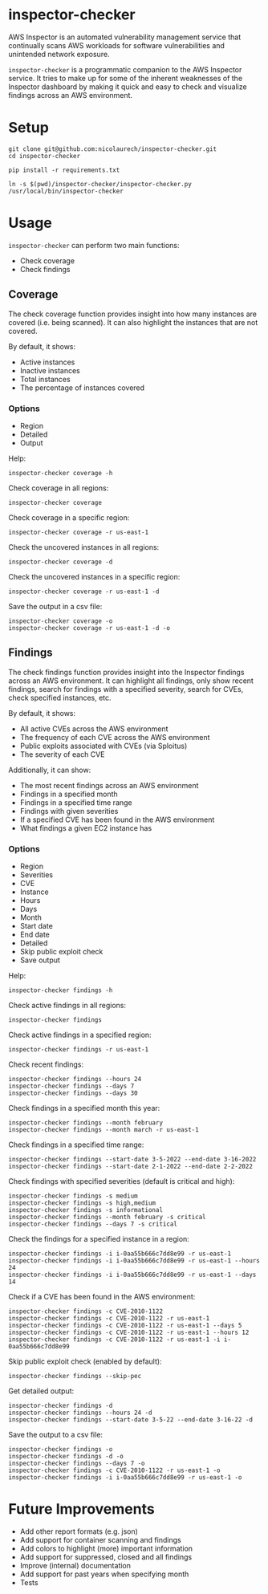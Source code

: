 # inspector-checker

AWS Inspector is an automated vulnerability management service that continually scans AWS workloads for software vulnerabilities and unintended network exposure.

`inspector-checker` is a programmatic companion to the AWS Inspector service. It tries to make up for some of the inherent weaknesses of the Inspector dashboard by making it quick and easy to check and visualize findings across an AWS environment.

# Setup

```
git clone git@github.com:nicolaurech/inspector-checker.git
cd inspector-checker

pip install -r requirements.txt

ln -s $(pwd)/inspector-checker/inspector-checker.py /usr/local/bin/inspector-checker
```

# Usage

`inspector-checker` can perform two main functions:
- Check coverage
- Check findings

## Coverage
The check coverage function provides insight into how many instances are covered (i.e. being scanned). It can also highlight the instances that are not covered.

By default, it shows:
- Active instances
- Inactive instances
- Total instances
- The percentage of instances covered

### Options
- Region
- Detailed
- Output

Help:
```
inspector-checker coverage -h
```

Check coverage in all regions:
```
inspector-checker coverage
```

Check coverage in a specific region:
```
inspector-checker coverage -r us-east-1
```

Check the uncovered instances in all regions:
```
inspector-checker coverage -d
```

Check the uncovered instances in a specific region:
```
inspector-checker coverage -r us-east-1 -d
```

Save the output in a csv file:
```
inspector-checker coverage -o
inspector-checker coverage -r us-east-1 -d -o
```

## Findings
The check findings function provides insight into the Inspector findings across an AWS environment. It can highlight all findings, only show recent findings, search for findings with a specified severity, search for CVEs, check specified instances, etc.

By default, it shows:
- All active CVEs across the AWS environment
- The frequency of each CVE across the AWS environment
- Public exploits associated with CVEs (via Sploitus)
- The severity of each CVE

Additionally, it can show:
- The most recent findings across an AWS environment
- Findings in a specified month
- Findings in a specified time range
- Findings with given severities
- If a specified CVE has been found in the AWS environment
- What findings a given EC2 instance has

### Options
- Region
- Severities
- CVE
- Instance
- Hours
- Days
- Month
- Start date
- End date
- Detailed
- Skip public exploit check
- Save output

Help:
```
inspector-checker findings -h
```

Check active findings in all regions:
```
inspector-checker findings
```

Check active findings in a specified region:
```
inspector-checker findings -r us-east-1
```

Check recent findings:
```
inspector-checker findings --hours 24
inspector-checker findings --days 7
inspector-checker findings --days 30
```

Check findings in a specified month this year:
```
inspector-checker findings --month february
inspector-checker findings --month march -r us-east-1
```

Check findings in a specified time range:
```
inspector-checker findings --start-date 3-5-2022 --end-date 3-16-2022
inspector-checker findings --start-date 2-1-2022 --end-date 2-2-2022
```

Check findings with specified severities (default is critical and high):
```
inspector-checker findings -s medium
inspector-checker findings -s high,medium
inspector-checker findings -s informational
inspector-checker findings --month february -s critical
inspector-checker findings --days 7 -s critical
```

Check the findings for a specified instance in a region:
```
inspector-checker findings -i i-0aa55b666c7dd8e99 -r us-east-1
inspector-checker findings -i i-0aa55b666c7dd8e99 -r us-east-1 --hours 24
inspector-checker findings -i i-0aa55b666c7dd8e99 -r us-east-1 --days 14
```

Check if a CVE has been found in the AWS environment:
```
inspector-checker findings -c CVE-2010-1122
inspector-checker findings -c CVE-2010-1122 -r us-east-1
inspector-checker findings -c CVE-2010-1122 -r us-east-1 --days 5
inspector-checker findings -c CVE-2010-1122 -r us-east-1 --hours 12
inspector-checker findings -c CVE-2010-1122 -r us-east-1 -i i-0aa55b666c7dd8e99
```

Skip public exploit check (enabled by default):
```
inspector-checker findings --skip-pec
```

Get detailed output:
```
inspector-checker findings -d
inspector-checker findings --hours 24 -d
inspector-checker findings --start-date 3-5-22 --end-date 3-16-22 -d
```

Save the output to a csv file:
```
inspector-checker findings -o
inspector-checker findings -d -o
inspector-checker findings --days 7 -o
inspector-checker findings -c CVE-2010-1122 -r us-east-1 -o
inspector-checker findings -i i-0aa55b666c7dd8e99 -r us-east-1 -o
```

# Future Improvements
- Add other report formats (e.g. json)
- Add support for container scanning and findings
- Add colors to highlight (more) important information
- Add support for suppressed, closed and all findings
- Improve (internal) documentation
- Add support for past years when specifying month
- Tests
